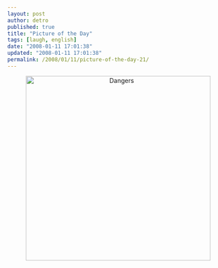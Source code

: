 ```yaml
---
layout: post
author: detro
published: true
title: "Picture of the Day"
tags: [laugh, english]
date: "2008-01-11 17:01:38"
updated: "2008-01-11 17:01:38"
permalink: /2008/01/11/picture-of-the-day-21/
---
```


<div align="center"><a href="http://xkcd.com/369/"><img src="http://imgs.xkcd.com/comics/dangers.png" alt="Dangers" width="420" /></a></div>
